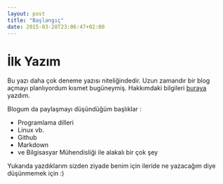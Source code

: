 ```yaml
---
layout: post
title: "Başlangıç"
date: 2015-03-28T23:06:47+02:00
---
```


# İlk Yazım

Bu yazı daha çok deneme yazısı niteliğindedir. Uzun zamandır bir blog açmayı planlıyordum kısmet bugüneymiş. Hakkımdaki bilgileri [buraya](about/index.html) yazdım. 

Blogum da paylaşmayı düşündüğüm başlıklar :

* Programlama dilleri
* Linux vb.
* Github
* Markdown
* ve Bilgisasyar Mühendisliği ile alakalı bir çok şey

Yukarıda yazdıklarım sizden ziyade benim için ileride ne yazacağım diye düşünmemek için :)


